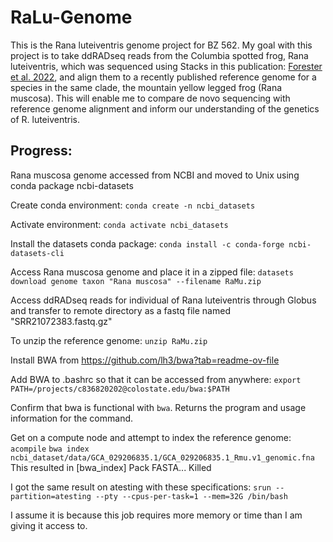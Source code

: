# RaLu-Genome

This is the Rana luteiventris genome project for BZ 562. My goal with this project is to take ddRADseq reads from the Columbia spotted frog, Rana luteiventris, which was sequenced using Stacks in this publication:  [Forester et al. 2022](https://onlinelibrary.wiley.com/doi/10.1111/mec.16660), and align them to a recently published reference genome for a species in the same clade, the mountain yellow legged frog (Rana muscosa). This will enable me to compare de novo sequencing with reference genome alignment and inform our understanding of the genetics of R. luteiventris.

## Progress:

Rana muscosa genome accessed from NCBI and moved to Unix using conda package ncbi-datasets

Create conda environment:
```conda create -n ncbi_datasets```

Activate environment:
```conda activate ncbi_datasets```

Install the datasets conda package:
```conda install -c conda-forge ncbi-datasets-cli```

Access Rana muscosa genome and place it in a zipped file:
```datasets download genome taxon "Rana muscosa" --filename RaMu.zip```

Access ddRADseq reads for individual of Rana luteiventris through Globus and transfer to remote directory as a fastq file named "SRR21072383.fastq.gz"

To unzip the reference genome:
```unzip RaMu.zip```

Install BWA from https://github.com/lh3/bwa?tab=readme-ov-file

Add BWA to .bashrc so that it can be accessed from anywhere:
```export PATH=/projects/c836820202@colostate.edu/bwa:$PATH```

Confirm that bwa is functional with ```bwa```. Returns the program and usage information for the command.

Get on a compute node and attempt to index the reference genome:
```acompile```
```bwa index ncbi_dataset/data/GCA_029206835.1/GCA_029206835.1_Rmu.v1_genomic.fna```
This resulted in [bwa_index] Pack FASTA... Killed

I got the same result on atesting with these specifications:
```srun --partition=atesting --pty --cpus-per-task=1 --mem=32G /bin/bash```

I assume it is because this job requires more memory or time than I am giving it access to.



